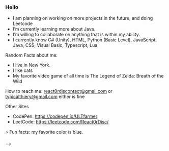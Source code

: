 ### Hello

- I am planning on working on more projects in the future, and doing Leetcode
- I’m currently learning more about Java.
- I’m willing to collaborate on anything that is within my ability.
- I currently know C# (Unity), HTML, Python (Basic Level), JavaScript, Java, CSS, Visual Basic, Typescript, Lua

Random Facts about me: 

- I live in New York. 
- I like cats 
- My favorite video game of all time is The Legend of Zelda: Breath of the Wild

How to reach me: 
react0rdiscontact@gmail.com or typicalthiery@gmail.com either is fine

Other Sites

- CodePen: https://codepen.io/ULTfarmer
- LeetCode: https://leetcode.com/React0rDisc/

⚡ Fun facts: my favorite color is blue.


-->
